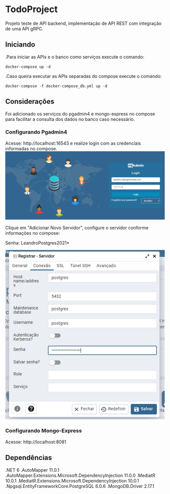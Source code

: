 
# TodoProject
Projeto teste de API backend, implementação de API REST com integração de uma API gRPC.

## Iniciando
.Para iniciar as APIs e o banco como serviços execute o comando:
```
docker-compose up -d
```

.Caso queira executar as APIs separadas do compose execute o comando:
```
docker-compose -f docker-compose_db.yml up -d
```

## Considerações
Foi adicionado os serviços do pgadmin4 e mongo-express no compose para facilitar a consulta dos dados no banco caso necessário.

### Configurando Pgadmin4
Acesse: http://localhost:16543 e realize login com as credenciais informadas no compose.
![Alt text](img/pg_admin_1.png?raw=true "Passo 1")

Clique em "Adicionar Novo Servidor", configure o servidor conforme informações no compose:

Senha: LeandroPostgres2021*
	
![Alt text](img/pg_admin_2.png?raw=true "Passo 2")

### Configurando Mongo-Express
Acesse: http://localhost:8081



## Dependências
.NET 6
.AutoMapper 11.0.1
.AutoMapper.Extensions.Microsoft.DependencyInjection 11.0.0
.MediatR 10.0.1
.MediatR.Extensions.Microsoft.DependencyInjection 10.0.1
.Npgsql.EntityFrameworkCore.PostgreSQL 6.0.6
.MongoDB.Driver 2.17.1
